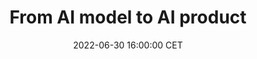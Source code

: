 ---
title: "From AI model to AI product"
date: 2022-06-30 16:00:00 CET
categories: meetup 
links:
location: V-01-022
logo: /assets/aidence-logo.png
talks:
- title: "I built an AI model, what's next? "
  picture: /assets/aidence-logo.png
  speaker:
    name: "Floortje Jolink & Bob Vonk"
    twitter: 
    github: 
  abstract: |
---